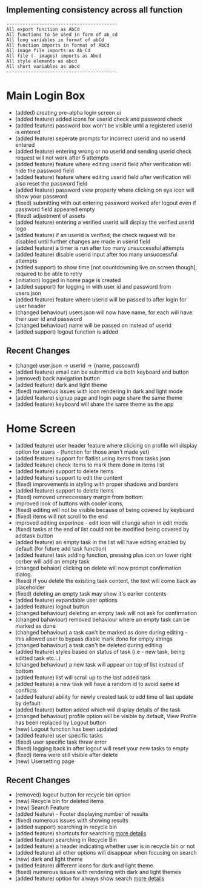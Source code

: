 ## Implementing consistency across all function
```
-----------------------------------------
All export function as AbCd              
All functions to be used in form of ab_cd
All long variables in format of abCd     
All function imports in format of AbCd   
All image file imports as Ab_Cd          
All file (- images) imports as Abcd      
All style elements as abcd                
All short variables as abcd              
-----------------------------------------
```

# Main Login Box
- (added) creating pre-alpha login screen ui
- (added feature) added icons for userid check and password check
- (added feature) password box won't be visible until a registered userid is entered
- (added feature) seperate prompts for incorrect userid and no userid entered
- (added feature) entering wrong or no userid and sending userid check request will not work after 5 attempts
- (added feature) feature where editing userid field after verification will hide the password field
- (added feature) feature where editing userid field after verification will also reset the password field
- (added feature) password view property where clicking on eye icon will show your password
- (fixed) submitting with out entering password worked afer logout even if password field appeared empty
- (fixed) adjustment of assets
- (added feature) entering a verified userid will display the verified userid logo
- (added feature) if an userid is verified, the check request will be disabled until further changes are made in userid field
- (added feature) a timer is run after too many unsuccessful attempts
- (added feature) disable userid input after too many unsuccessful attempts
- (added support) to show time [not countdowning live on screen though], required to be able to retry
- (initiation) logged in home page is created
- (added support) for logging in with user id and password from users.json
- (added feature) feature where userid will be passed to after login for user header
- (changed behaviour) users.json will now have name, for each will have their user id and password
- (changed behaviour) name will be passed on instead of userid
- (added support) logout function is added

## Recent Changes
- (change) user.json -> userid -> {name, passowrd}
- (added feature) email can be submitted via both keyboard and button
- (removed) back navigation button
- (added feature) dark and light theme
- (fixed) numerous issues with icon rendering in dark and light mode
- (added feature) signup page and login page share the same theme
- (added feature) keyboard will share the same theme as the app

# Home Screen
- (added feature) user header feature where clicking on profile will display option for users - (function for those aren't made yet)
- (added feature) support for flatlist using items from tasks.json
- (added feature) check items to mark them done in items list
- (added feature) support to delete items
- (added feature) support to edit the content
- (fixed) improvements in styling with proper shadows and borders
- (added feature) support to delete items
- (fixed) removed unneccessary margin from bottom
- improved look of buttons with cooler icons,
- (fixed) editing will not be visible because of being covered by keyboard
- (fixed) items will not scroll to the end
- improved editing experince - edit icon will change when in edit mode
- (fixed) tasks at the end of list could not be modified being covered by addtask button
- (added feature) an empty task in the list will have editing enabled by default (for future add task function)
- (added feature) task adding function, pressing plus icon on lower right corber will add an empty task
- (changed behaior) clicking on delete will now prompt confirmation dialog. 
- (fixed) if you delete the exisiting task content, the text will come back as placeholder
- (fixed) deleting an empty task may show it's earlier contents
- (added feature) expandable user options
- (added feature) logout button
- (changed behaviour) deleting an empty task will not ask for confirmation
- (changed bahaviour) removed behaviour where an empty task can be marked as done
- (changed behaviour) a task can't be marked as done during editing - this allowed user to bypass diable mark done for empty strings
- (changed bahaviour) a task can't be deleted during editing
- (added feature) styles based on status of task (i.e - new task, being editted task etc...)
- (changed behaviour) a new task will appear on top of list instead of bottom
- (added feature) list will scroll up to the last added task
- (added feature) a new task will have a random id to avoid same id conflicts
- (added feature) ability for newly created task to add time of last update by default
- (added feature) button added which will display details of the task
- (changed behaviour) profile option will be visible by default, View Profile has been replaced by Logout button
- (new) Logout function has been updated
- (added feature) user specific tasks
- (fixed) user specific task threw error
- (fixed) logging back in after logout will reset your new tasks to empty
- (fixed) items were still visible after delete
- (new) Usersetting page

## Recent Changes
- (removed) logout button for recycle bin option
- (new) Recycle bin for deleted items
- (new) Search Feature
- (added feature) - Footer displaying number of results
- (fixed) numerous issues with showing results
- (added support) searching in recycle bin
- (added feature) shortcuts for searching [more details](/docs/search/readme.md#overview##options-and-shortcuts-for-search)
- (added feature) searching in Recycle Bin
- (added feature) a header indicating whether user is in recycle bin or not
- (added feature) all other options will disappear when focusing on search
- (new) dark and light theme
- (added feature) different icons for dark and light theme
- (fixed) numerous issues with rendering with dark and light themes
- (added feature) option for always show search [more details](/docs/search/readme.md#home-screen##always-show-search-mode)

